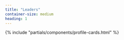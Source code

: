 ```yaml
---
title: "Leaders"
container-size: medium
heading: 1
---
```


{% include "partials/components/profile-cards.html" %}